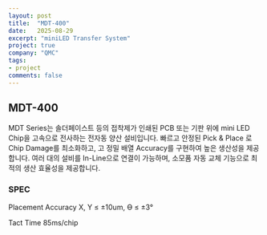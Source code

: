 ```yaml
---
layout: post
title:  "MDT-400"
date:   2025-08-29
excerpt: "miniLED Transfer System"
project: true
company: "QMC"
tags:
- project
comments: false
---
```


## MDT-400

MDT Series는 솔더페이스트 등의 접착제가 인쇄된 PCB 또는 기판 위에 mini LED Chip을 고속으로 전사하는 전자동 양산 설비입니다. 빠르고 안정된 Pick & Place 로 Chip Damage를 최소화하고, 고 정밀 배열 Accuracy를 구현하여 높은 생산성을 제공합니다. 여러 대의 설비를 In-Line으로 연결이 가능하며, 소모품 자동 교체 기능으로 최적의 생산 효율성을 제공합니다.

### SPEC

Placement Accuracy X, Y ≤ ±10um, Ө ≤ ±3° 

Tact Time 85ms/chip